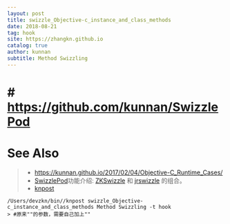 ```yaml
---
layout: post
title: swizzle_Objective-c_instance_and_class_methods
date: 2018-08-21
tag: hook
site: https://zhangkn.github.io
catalog: true
author: kunnan
subtitle: Method Swizzling
---
```


# # https://github.com/kunnan/SwizzlePod



# See Also 

>*  https://kunnan.github.io/2017/02/04/Objective-C_Runtime_Cases/
>*  [SwizzlePod](https://github.com/AloneMonkey/SwizzlePod)功能介绍: [ZKSwizzle](https://github.com/alexzielenski/ZKSwizzle) 和 [jrswizzle](https://github.com/rentzsch/jrswizzle) 的组合。
>*  [knpost](https://github.com/zhangkn/KNBin/blob/master/knpost) 
>
```
/Users/devzkn/bin//knpost swizzle_Objective-c_instance_and_class_methods Method Swizzling -t hook
> #原来""的参数，需要自己加上""
```

